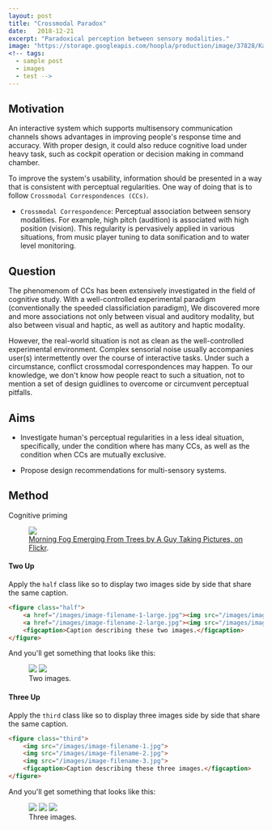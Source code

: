 ```yaml
---
layout: post
title: "Crossmodal Paradox"
date:   2018-12-21
excerpt: "Paradoxical perception between sensory modalities."
image: "https://storage.googleapis.com/hoopla/production/image/37828/Kandinsky_Comp_VIII.jpg"
<!-- tags: 
  - sample post
  - images
  - test -->
---
```


## Motivation

An interactive system which supports multisensory communication channels shows advantages in improving people's response time and accuracy. With proper design, it could also reduce cognitive load under heavy task, such as cockpit operation or decision making in command chamber.

To improve the system's usability, information should be presented in a way that is consistent with perceptual regularities. One way of doing that is to follow `Crossmodal Correspondences (CCs)`.

- `Crossmodal Correspondence`: Perceptual association between sensory modalities. For example, high pitch (audition) is associated with high position (vision). This regularity is pervasively applied in various situations, from music player tuning to data sonification and to water level monitoring.

## Question

The phenomenom of CCs has been extensively investigated in the field of cognitive study. With a well-controlled experimental paradigm (conventionally the speeded classificiation paradigm), We discovered more and more associations not only between visual and auditory modality, but also between visual and haptic, as well as autitory and haptic modality. 

However, the real-world situation is not as clean as the well-controlled experimental environment. Complex sensorial noise usually accompanies user(s) intermettently over the course of interactive tasks. Under such a circumstance, conflict crossmodal correspondences may happen. To our knowledge, we don't know how people react to such a situation, not to mention a set of design guidlines to overcome or circumvent perceptual pitfalls.

## Aims

- Investigate human's perceptual regularities in a less ideal situation, specifically, under the condition where has many CCs, as well as the condition when CCs are mutually exclusive.

- Propose design recommendations for multi-sensory systems.
 
## Method

Cognitive priming

<figure>
	<a href="http://farm9.staticflickr.com/8426/7758832526_cc8f681e48_b.jpg"><img src="http://farm9.staticflickr.com/8426/7758832526_cc8f681e48_c.jpg"></a>
	<figcaption><a href="http://www.flickr.com/photos/80901381@N04/7758832526/" title="Morning Fog Emerging From Trees by A Guy Taking Pictures, on Flickr">Morning Fog Emerging From Trees by A Guy Taking Pictures, on Flickr</a>.</figcaption>
</figure>


#### Two Up

Apply the `half` class like so to display two images side by side that share the same caption.

```html
<figure class="half">
    <a href="/images/image-filename-1-large.jpg"><img src="/images/image-filename-1.jpg"></a>
    <a href="/images/image-filename-2-large.jpg"><img src="/images/image-filename-2.jpg"></a>
    <figcaption>Caption describing these two images.</figcaption>
</figure>
```

And you'll get something that looks like this:

<figure class="half">
	<a href="http://placehold.it/1200x600.JPG"><img src="http://placehold.it/600x300.jpg"></a>
	<a href="http://placehold.it/1200x600.jpeg"><img src="http://placehold.it/600x300.jpg"></a>
	<figcaption>Two images.</figcaption>
</figure>

#### Three Up

Apply the `third` class like so to display three images side by side that share the same caption.

```html
<figure class="third">
	<img src="/images/image-filename-1.jpg">
	<img src="/images/image-filename-2.jpg">
	<img src="/images/image-filename-3.jpg">
	<figcaption>Caption describing these three images.</figcaption>
</figure>
```

And you'll get something that looks like this:

<figure class="third">
	<img src="http://placehold.it/600x300.jpg">
	<img src="http://placehold.it/600x300.jpg">
	<img src="http://placehold.it/600x300.jpg">
	<figcaption>Three images.</figcaption>
</figure>
